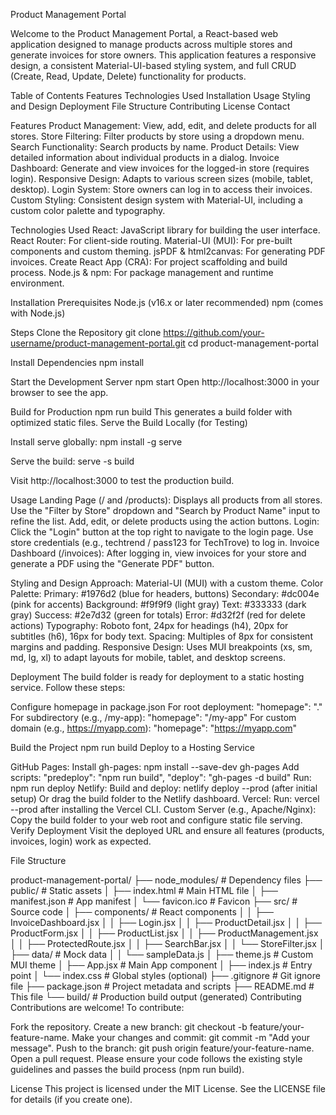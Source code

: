Product Management Portal

Welcome to the Product Management Portal, a React-based web application designed to manage products across multiple stores and generate invoices for store owners. This application features a responsive design, a consistent Material-UI-based styling system, and full CRUD (Create, Read, Update, Delete) functionality for products.

Table of Contents
Features
Technologies Used
Installation
Usage
Styling and Design
Deployment
File Structure
Contributing
License
Contact

Features
Product Management: View, add, edit, and delete products for all stores.
Store Filtering: Filter products by store using a dropdown menu.
Search Functionality: Search products by name.
Product Details: View detailed information about individual products in a dialog.
Invoice Dashboard: Generate and view invoices for the logged-in store (requires login).
Responsive Design: Adapts to various screen sizes (mobile, tablet, desktop).
Login System: Store owners can log in to access their invoices.
Custom Styling: Consistent design system with Material-UI, including a custom color palette and typography.

Technologies Used
React: JavaScript library for building the user interface.
React Router: For client-side routing.
Material-UI (MUI): For pre-built components and custom theming.
jsPDF & html2canvas: For generating PDF invoices.
Create React App (CRA): For project scaffolding and build process.
Node.js & npm: For package management and runtime environment.

Installation
Prerequisites
Node.js (v16.x or later recommended)
npm (comes with Node.js)

Steps
Clone the Repository
git clone https://github.com/your-username/product-management-portal.git
cd product-management-portal

Install Dependencies
npm install

Start the Development Server
npm start
Open http://localhost:3000 in your browser to see the app.

Build for Production
npm run build
This generates a build folder with optimized static files.
Serve the Build Locally (for Testing)

Install serve globally:
npm install -g serve

Serve the build:
serve -s build

Visit http://localhost:3000 to test the production build.

Usage
Landing Page (/ and /products): Displays all products from all stores. Use the "Filter by Store" dropdown and "Search by Product Name" input to refine the list. Add, edit, or delete products using the action buttons.
Login: Click the "Login" button at the top right to navigate to the login page. Use store credentials (e.g., techtrend / pass123 for TechTrove) to log in.
Invoice Dashboard (/invoices): After logging in, view invoices for your store and generate a PDF using the "Generate PDF" button.

Styling and Design
Approach: Material-UI (MUI) with a custom theme.
Color Palette:
Primary: #1976d2 (blue for headers, buttons)
Secondary: #dc004e (pink for accents)
Background: #f9f9f9 (light gray)
Text: #333333 (dark gray)
Success: #2e7d32 (green for totals)
Error: #d32f2f (red for delete actions)
Typography: Roboto font, 24px for headings (h4), 20px for subtitles (h6), 16px for body text.
Spacing: Multiples of 8px for consistent margins and padding.
Responsive Design: Uses MUI breakpoints (xs, sm, md, lg, xl) to adapt layouts for mobile, tablet, and desktop screens.

Deployment
The build folder is ready for deployment to a static hosting service. Follow these steps:

Configure homepage in package.json
For root deployment: "homepage": "."
For subdirectory (e.g., /my-app): "homepage": "/my-app"
For custom domain (e.g., https://myapp.com): "homepage": "https://myapp.com"

Build the Project
npm run build
Deploy to a Hosting Service

GitHub Pages:
Install gh-pages: npm install --save-dev gh-pages
Add scripts: "predeploy": "npm run build", "deploy": "gh-pages -d build"
Run: npm run deploy
Netlify:
Build and deploy: netlify deploy --prod (after initial setup)
Or drag the build folder to the Netlify dashboard.
Vercel:
Run: vercel --prod after installing the Vercel CLI.
Custom Server (e.g., Apache/Nginx):
Copy the build folder to your web root and configure static file serving.
Verify Deployment
Visit the deployed URL and ensure all features (products, invoices, login) work as expected.

File Structure

product-management-portal/
├── node_modules/         # Dependency files
├── public/              # Static assets
│   ├── index.html       # Main HTML file
│   ├── manifest.json    # App manifest
│   └── favicon.ico      # Favicon
├── src/                 # Source code
│   ├── components/      # React components
│   │   ├── InvoiceDashboard.jsx
│   │   ├── Login.jsx
│   │   ├── ProductDetail.jsx
│   │   ├── ProductForm.jsx
│   │   ├── ProductList.jsx
│   │   ├── ProductManagement.jsx
│   │   ├── ProtectedRoute.jsx
│   │   ├── SearchBar.jsx
│   │   └── StoreFilter.jsx
│   ├── data/            # Mock data
│   │   └── sampleData.js
│   ├── theme.js         # Custom MUI theme
│   ├── App.jsx          # Main App component
│   ├── index.js         # Entry point
│   └── index.css        # Global styles (optional)
├── .gitignore           # Git ignore file
├── package.json         # Project metadata and scripts
├── README.md            # This file
└── build/               # Production build output (generated)
Contributing
Contributions are welcome! To contribute:

Fork the repository.
Create a new branch: git checkout -b feature/your-feature-name.
Make your changes and commit: git commit -m "Add your message".
Push to the branch: git push origin feature/your-feature-name.
Open a pull request.
Please ensure your code follows the existing style guidelines and passes the build process (npm run build).

License
This project is licensed under the MIT License. See the LICENSE file for details (if you create one).
